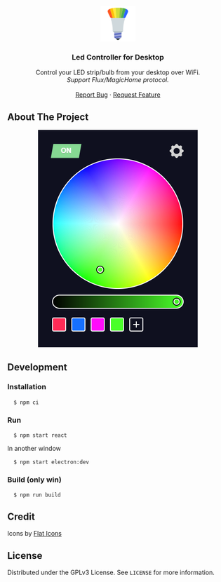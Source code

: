 <p align="center">
  <a href="https://github.com/seravifer/led-strip-desktop-controller">
    <img src="public/icon-96x96.png" alt="Logo" width="80" height="80">
  </a>

  <h3 align="center">Led Controller for Desktop</h3>

  <p align="center">
    Control your LED strip/bulb from your desktop over WiFi.
    <br />
    <i>Support Flux/MagicHome protocol.</i>
    <br />
    <br />
    <a href="https://github.com/seravifer/led-strip-desktop-controller/issues">Report Bug</a>
    ·
    <a href="https://github.com/seravifer/led-strip-desktop-controller/issues">Request Feature</a>
  </p>
</p>

## About The Project
<p align="center">
  <img src="public/screenshot.png" alt="Screenshot">
</p>

## Development
### Installation
```
  $ npm ci
```

### Run
```
  $ npm start react
```
In another window
```
  $ npm start electron:dev
```

### Build (only win)
```
  $ npm run build
```

## Credit

Icons by <a href="https://www.flaticon.es/autores/flat-icons" title="Flat Icons">Flat Icons</a>

## License

Distributed under the GPLv3 License. See `LICENSE` for more information.
